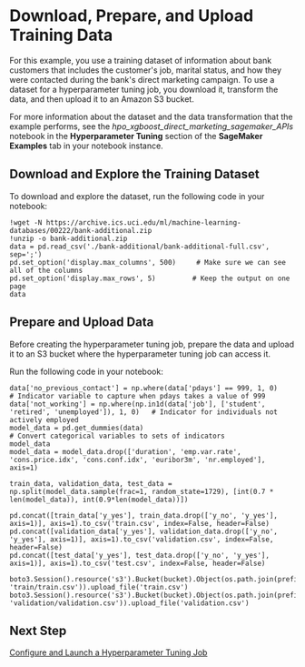 # Download, Prepare, and Upload Training Data<a name="automatic-model-tuning-ex-data"></a>

For this example, you use a training dataset of information about bank customers that includes the customer's job, marital status, and how they were contacted during the bank's direct marketing campaign\. To use a dataset for a hyperparameter tuning job, you download it, transform the data, and then upload it to an Amazon S3 bucket\.

For more information about the dataset and the data transformation that the example performs, see the *hpo\_xgboost\_direct\_marketing\_sagemaker\_APIs* notebook in the **Hyperparameter Tuning** section of the **SageMaker Examples** tab in your notebook instance\.

## Download and Explore the Training Dataset<a name="automatic-model-tuning-ex-data-download"></a>

To download and explore the dataset, run the following code in your notebook:

```
!wget -N https://archive.ics.uci.edu/ml/machine-learning-databases/00222/bank-additional.zip
!unzip -o bank-additional.zip
data = pd.read_csv('./bank-additional/bank-additional-full.csv', sep=';')
pd.set_option('display.max_columns', 500)     # Make sure we can see all of the columns
pd.set_option('display.max_rows', 5)         # Keep the output on one page
data
```

## Prepare and Upload Data<a name="automatic-model-tuning-ex-data-transform"></a>

Before creating the hyperparameter tuning job, prepare the data and upload it to an S3 bucket where the hyperparameter tuning job can access it\.

Run the following code in your notebook:

```
data['no_previous_contact'] = np.where(data['pdays'] == 999, 1, 0)                                 # Indicator variable to capture when pdays takes a value of 999
data['not_working'] = np.where(np.in1d(data['job'], ['student', 'retired', 'unemployed']), 1, 0)   # Indicator for individuals not actively employed
model_data = pd.get_dummies(data)                                                                  # Convert categorical variables to sets of indicators
model_data
model_data = model_data.drop(['duration', 'emp.var.rate', 'cons.price.idx', 'cons.conf.idx', 'euribor3m', 'nr.employed'], axis=1)

train_data, validation_data, test_data = np.split(model_data.sample(frac=1, random_state=1729), [int(0.7 * len(model_data)), int(0.9*len(model_data))])

pd.concat([train_data['y_yes'], train_data.drop(['y_no', 'y_yes'], axis=1)], axis=1).to_csv('train.csv', index=False, header=False)
pd.concat([validation_data['y_yes'], validation_data.drop(['y_no', 'y_yes'], axis=1)], axis=1).to_csv('validation.csv', index=False, header=False)
pd.concat([test_data['y_yes'], test_data.drop(['y_no', 'y_yes'], axis=1)], axis=1).to_csv('test.csv', index=False, header=False)

boto3.Session().resource('s3').Bucket(bucket).Object(os.path.join(prefix, 'train/train.csv')).upload_file('train.csv')
boto3.Session().resource('s3').Bucket(bucket).Object(os.path.join(prefix, 'validation/validation.csv')).upload_file('validation.csv')
```

## Next Step<a name="automatic-model-tuning-ex-next-tuning-job"></a>

[Configure and Launch a Hyperparameter Tuning Job](automatic-model-tuning-ex-tuning-job.md)
